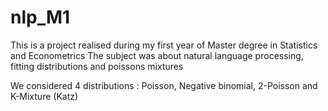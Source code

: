 # nlp_M1

This is a project realised during my first year of Master degree in Statistics and Econometrics
The subject was about natural language processing, fitting distributions and poissons mixtures

We considered 4 distributions : Poisson, Negative binomial, 2-Poisson and K-Mixture (Katz)
